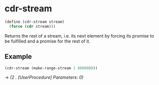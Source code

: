 # cdr-stream
```scheme
(define (cdr-stream stream)
  (force (cdr stream)))
```
Returns the rest of a stream, i.e. its next element by forcing its promise to be fulfilled and a promise for the rest of it.

## Example
```scheme
(cdr-stream (make-range-stream 1 8000000))
```
-> *(2 . [UserProcedure] Parameters: 0)*